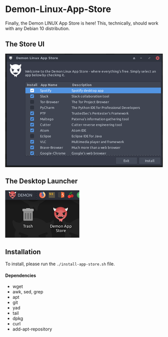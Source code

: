 # Demon-Linux-App-Store
Finally, the Demon LINUX App Store is here! This, technically, should work with any Debian 10 distribution.
## The Store UI
![Demon App Store Screenshot](images/demon-app-store.png)

## The Desktop Launcher
![Demon Desktop Launcher Screenshot](images/demon-desktop-icon.png)

## Installation
To install, please run the ```./install-app-store.sh``` file.
#### Dependencies
* wget
* awk, sed, grep
* apt
* git
* yad
* tail
* dpkg
* curl
* add-apt-repository
